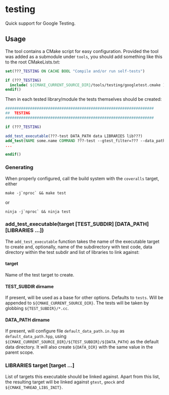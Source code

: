 # testing
Quick support for Google Testing.

## Usage

The tool contains a CMake script for easy configuration. Provided the tool was added as a submodule under `tools`, you should add something like this to the root CMakeLists.txt:

```cmake
set(???_TESTING ON CACHE BOOL "Compile and/or run self-tests")

if (???_TESTING)
  include( ${CMAKE_CURRENT_SOURCE_DIR}/tools/testing/googletest.cmake )
endif()
```

Then in each tested library/module the tests themselves should be created:

```cmake
##################################################################
##  TESTING
##################################################################

if (???_TESTING)

add_test_executable(???-test DATA_PATH data LIBRARIES lib???)
add_test(NAME some.name COMMAND ???-test --gtest_filter=??? --data_path=${DATA_DIR})
...

endif()
```

### Generating

When properly configured, call the build system with the `coveralls` target, either

```shell
make -j`nproc` && make test
```

or

```shell
ninja -j`nproc` && ninja test
```

### add_test_executable(target [TEST_SUBDIR] [DATA_PATH] [LIBRARIES ...])

The `add_test_executable` function takes the name of the executable target to create and, optionally, name of the subdirectory with test code, data directory within the test subdir and list of libraries to link against:

#### target

Name of the test target to create.

#### TEST_SUBDIR dirname

If present, will be used as a base for other options. Defaults to `tests`. Will be appended to `${CMAKE_CURRENT_SOURCE_DIR}`. The tests will be taken by globbing `${TEST_SUBDIR}/*.cc`.

#### DATA_PATH dirname

If present, will configure file `default_data_path.in.hpp` as `default_data_path.hpp`, using `${CMAKE_CURRENT_SOURCE_DIR}/${TEST_SUBDIR}/${DATA_PATH}` as the default data directory. It will also create `${DATA_DIR}` with the same value in the parent scope.

### LIBRARIES target [target ...]

List of targets this executable should be linked against. Apart from this list, the resulting target will be linked against `gtest`, `gmock` and `${CMAKE_THREAD_LIBS_INIT}`.
